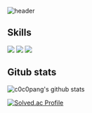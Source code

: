 ![header](https://capsule-render.vercel.app/api?type=Waving&color=5FB636&height=300&section=header&text=cocopang&fontSize=90&fontColor=FFFFFF)
## Skills
<img src="https://img.shields.io/badge/Js-F7DF1E?style=for-the-badge&logo=JS&logoColor=black"> <img src="https://img.shields.io/badge/Ts-25378A?style=for-the-badge&logo=JS&logoColor=black"> <img src="https://img.shields.io/badge/React-9DD3FA?style=for-the-badge&logo=JS&logoColor=black">
## Gitub stats
![c0c0pang's github stats](https://github-readme-stats.vercel.app/api?username=c0c0pang&show_icons=true)

[![Solved.ac Profile](http://mazassumnida.wtf/api/v2/generate_badge?boj=coc178)](https://solved.ac/coc178/)
<!--
**c0c0pang/c0c0pang** is a ✨ _special_ ✨ repository because its `README.md` (this file) appears on your GitHub profile.

Here are some ideas to get you started:

- 🔭 I’m currently working on ...
- 🌱 I’m currently learning ...
- 👯 I’m looking to collaborate on ...
- 🤔 I’m looking for help with ...
- 💬 Ask me about ...
- 📫 How to reach me: ...
- 😄 Pronouns: ...
- ⚡ Fun fact: ...
-->
